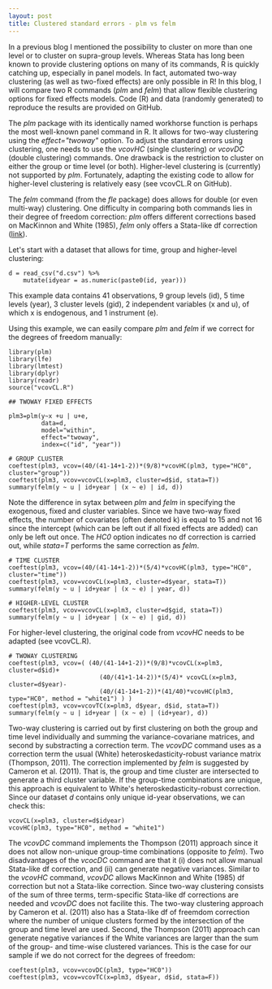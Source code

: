 ```yaml
---
layout: post
title: Clustered standard errors - plm vs felm
---
```


In a previous blog I mentioned the possibility to cluster on more than one level or to cluster on supra-group levels. Whereas Stata has long been known to provide clustering options on many of its commands, R is quickly catching up, especially in panel models. In fact, automated two-way clustering (as well as two-fixed effects) are only possible in R! In this blog, I will compare two R commands (*plm* and *felm*) that allow flexible clustering options for fixed effects models. Code (R) and data (randomly generated) to reproduce the results are provided on GitHub.

The *plm* package with its identically named workhorse function is perhaps the most well-known panel command in R. It allows for two-way clustering using the *effect="twoway"* option. To adjust the standard errors using clustering, one needs to use the *vcovHC* (single clustering) or *vcovDC* (double clustering) commands. One drawback is the restriction to cluster on either the group or time level (or both). Higher-level clustering is (currently) not supported by *plm*. Fortunately, adapting the existing code to allow for higher-level clustering is relatively easy (see vcovCL.R on GitHub).  

The *felm* command (from the *fle* package) does allows for double (or even multi-way) clustering. One difficulty in comparing both commands lies in their degree of freedom correction: *plm* offers different corrections based on MacKinnon and White (1985), *felm* only offers a Stata-like df correction ([link](https://www.stata.com/support/faqs/statistics/robust-standard-errors/)). 

Let's start with a dataset that allows for time, group and higher-level clustering:

    d = read_csv("d.csv") %>%
        mutate(idyear = as.numeric(paste0(id, year)))
        
This example data contains 41 observations, 9 group levels (id), 5 time levels (year), 3 cluster levels (gid), 2 independent variables (x and u), of which x is endogenous, and 1 instrument (e). 

Using this example, we can easily compare *plm* and *felm* if we correct for the degrees of freedom manually:

    library(plm)
    library(lfe) 
    library(lmtest)
    library(dplyr)
    library(readr)
    source("vcovCL.R")
    
    ## TWOWAY FIXED EFFECTS

    plm3=plm(y~x +u | u+e,
             data=d,
             model="within", 
             effect="twoway", 
             index=c("id", "year"))

    # GROUP CLUSTER
    coeftest(plm3, vcov=(40/(41-14+1-2))*(9/8)*vcovHC(plm3, type="HC0", cluster="group"))
    coeftest(plm3, vcov=vcovCL(x=plm3, cluster=d$id, stata=T))
    summary(felm(y ~ u | id+year | (x ~ e) | id, d))
    
Note the difference in sytax between *plm* and *felm* in specifying the exogenous, fixed and cluster variables. Since we have two-way fixed effects, the number of covariates (often denoted k) is equal to 15 and not 16 since the intercept (which can be left out if all fixed effects are added) can only be left out once. The *HC0* option indicates no df correction is carried out, while *stata=T* performs the same correction as *felm*. 

    # TIME CLUSTER
    coeftest(plm3, vcov=(40/(41-14+1-2))*(5/4)*vcovHC(plm3, type="HC0", cluster="time"))
    coeftest(plm3, vcov=vcovCL(x=plm3, cluster=d$year, stata=T))
    summary(felm(y ~ u | id+year | (x ~ e) | year, d))

    # HIGHER-LEVEL CLUSTER
    coeftest(plm3, vcov=vcovCL(x=plm3, cluster=d$gid, stata=T))
    summary(felm(y ~ u | id+year | (x ~ e) | gid, d))
    
 For higher-level clustering, the original code from *vcovHC* needs to be adapted (see vcovCL.R). 

    # TWOWAY CLUSTERING
    coeftest(plm3, vcov=( (40/(41-14+1-2))*(9/8)*vcovCL(x=plm3, cluster=d$id)+
                             (40/(41+1-14-2))*(5/4)* vcovCL(x=plm3, cluster=d$year)-
                             (40/(41-14+1-2))*(41/40)*vcovHC(plm3, type="HC0", method = "white1") ) )
    coeftest(plm3, vcov=vcovTC(x=plm3, d$year, d$id, stata=T))
    summary(felm(y ~ u | id+year | (x ~ e) | (id+year), d))
    
Two-way clustering is carried out by first clustering on both the group and time level individually and summing the variance-covariane matrices, and second by substracting a correction term. The *vcovDC* command uses as a correction term the usual (White) heteroskedasticity-robust variance matrix (Thompson, 2011). The correction implemented by *felm* is suggested by Cameron et al. (2011). That is, the group and time cluster are intersected to generate a third cluster variable. If the group-time combinations are unique, this approach is equivalent to White's heteroskedasticity-robust correction. Since our dataset *d* contains only unique id-year observations, we can check this:

    vcovCL(x=plm3, cluster=d$idyear)
    vcovHC(plm3, type="HC0", method = "white1")

The *vcovDC* command implements the Thompson (2011) approach since it does not allow non-unique group-time combinations (opposite to *felm*). Two disadvantages of the *vcocDC* command are that it (i) does not allow manual Stata-like df correction, and (ii) can generate negative variances. Similar to the *vcovHC* command, *vcovDC* allows MacKinnon and White (1985) df correction but not a Stata-like correction. Since two-way clustering consists of the sum of three terms, term-specific Stata-like df corrections are needed and *vcovDC* does not facilite this. The two-way clustering approach by Cameron et al. (2011) also has a Stata-like df of freemdom correction where the number of unique clusters formed by the intersection of the group and time level are used. Second, the Thompson (2011) approach can generate negative variances if the White variances are larger than the sum of the group- and time-wise clustered variances. This is the case for our sample if we do not correct for the degrees of freedom:

    coeftest(plm3, vcov=vcovDC(plm3, type="HC0"))
    coeftest(plm3, vcov=vcovTC(x=plm3, d$year, d$id, stata=F))
 
